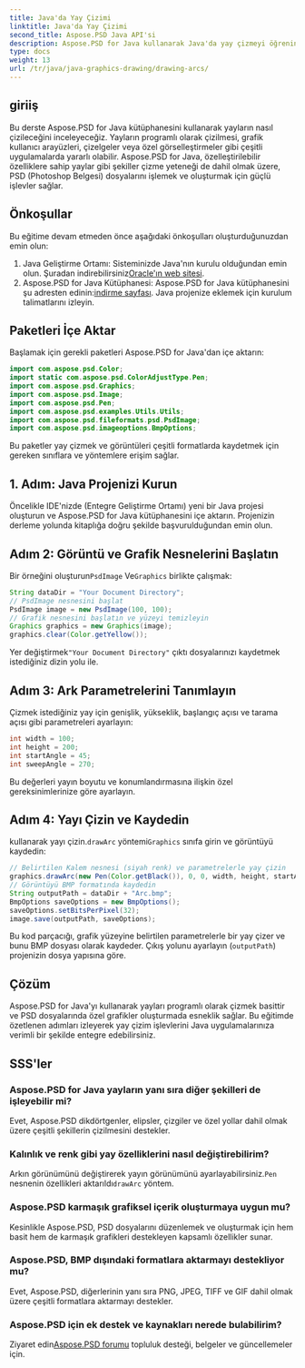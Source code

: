 ```yaml
---
title: Java'da Yay Çizimi
linktitle: Java'da Yay Çizimi
second_title: Aspose.PSD Java API'si
description: Aspose.PSD for Java kullanarak Java'da yay çizmeyi öğrenin. Grafik uygulamalara yönelik kod örnekleri içeren adım adım eğitim.
type: docs
weight: 13
url: /tr/java/java-graphics-drawing/drawing-arcs/
---
```

## giriiş
Bu derste Aspose.PSD for Java kütüphanesini kullanarak yayların nasıl çizileceğini inceleyeceğiz. Yayların programlı olarak çizilmesi, grafik kullanıcı arayüzleri, çizelgeler veya özel görselleştirmeler gibi çeşitli uygulamalarda yararlı olabilir. Aspose.PSD for Java, özelleştirilebilir özelliklere sahip yaylar gibi şekiller çizme yeteneği de dahil olmak üzere, PSD (Photoshop Belgesi) dosyalarını işlemek ve oluşturmak için güçlü işlevler sağlar.
## Önkoşullar
Bu eğitime devam etmeden önce aşağıdaki önkoşulları oluşturduğunuzdan emin olun:
1.  Java Geliştirme Ortamı: Sisteminizde Java'nın kurulu olduğundan emin olun. Şuradan indirebilirsiniz[Oracle'ın web sitesi](https://www.oracle.com/java/).
2.  Aspose.PSD for Java Kütüphanesi: Aspose.PSD for Java kütüphanesini şu adresten edinin:[indirme sayfası](https://releases.aspose.com/psd/java/). Java projenize eklemek için kurulum talimatlarını izleyin.
## Paketleri İçe Aktar
Başlamak için gerekli paketleri Aspose.PSD for Java'dan içe aktarın:
```java
import com.aspose.psd.Color;
import static com.aspose.psd.ColorAdjustType.Pen;
import com.aspose.psd.Graphics;
import com.aspose.psd.Image;
import com.aspose.psd.Pen;
import com.aspose.psd.examples.Utils.Utils;
import com.aspose.psd.fileformats.psd.PsdImage;
import com.aspose.psd.imageoptions.BmpOptions;
```
Bu paketler yay çizmek ve görüntüleri çeşitli formatlarda kaydetmek için gereken sınıflara ve yöntemlere erişim sağlar.
## 1. Adım: Java Projenizi Kurun
Öncelikle IDE'nizde (Entegre Geliştirme Ortamı) yeni bir Java projesi oluşturun ve Aspose.PSD for Java kütüphanesini içe aktarın. Projenizin derleme yolunda kitaplığa doğru şekilde başvurulduğundan emin olun.
## Adım 2: Görüntü ve Grafik Nesnelerini Başlatın
 Bir örneğini oluşturun`PsdImage` Ve`Graphics` birlikte çalışmak:
```java
String dataDir = "Your Document Directory";
// PsdImage nesnesini başlat
PsdImage image = new PsdImage(100, 100);
// Grafik nesnesini başlatın ve yüzeyi temizleyin
Graphics graphics = new Graphics(image);
graphics.clear(Color.getYellow());
```
 Yer değiştirmek`"Your Document Directory"` çıktı dosyalarınızı kaydetmek istediğiniz dizin yolu ile.
## Adım 3: Ark Parametrelerini Tanımlayın
Çizmek istediğiniz yay için genişlik, yükseklik, başlangıç açısı ve tarama açısı gibi parametreleri ayarlayın:
```java
int width = 100;
int height = 200;
int startAngle = 45;
int sweepAngle = 270;
```
Bu değerleri yayın boyutu ve konumlandırmasına ilişkin özel gereksinimlerinize göre ayarlayın.
## Adım 4: Yayı Çizin ve Kaydedin
 kullanarak yayı çizin.`drawArc` yöntemi`Graphics` sınıfa girin ve görüntüyü kaydedin:
```java
// Belirtilen Kalem nesnesi (siyah renk) ve parametrelerle yay çizin
graphics.drawArc(new Pen(Color.getBlack()), 0, 0, width, height, startAngle, sweepAngle);
// Görüntüyü BMP formatında kaydedin
String outputPath = dataDir + "Arc.bmp";
BmpOptions saveOptions = new BmpOptions();
saveOptions.setBitsPerPixel(32);
image.save(outputPath, saveOptions);
```
Bu kod parçacığı, grafik yüzeyine belirtilen parametrelerle bir yay çizer ve bunu BMP dosyası olarak kaydeder. Çıkış yolunu ayarlayın (`outputPath`) projenizin dosya yapısına göre.

## Çözüm
Aspose.PSD for Java'yı kullanarak yayları programlı olarak çizmek basittir ve PSD dosyalarında özel grafikler oluşturmada esneklik sağlar. Bu eğitimde özetlenen adımları izleyerek yay çizim işlevlerini Java uygulamalarınıza verimli bir şekilde entegre edebilirsiniz.

## SSS'ler
### Aspose.PSD for Java yayların yanı sıra diğer şekilleri de işleyebilir mi?
Evet, Aspose.PSD dikdörtgenler, elipsler, çizgiler ve özel yollar dahil olmak üzere çeşitli şekillerin çizilmesini destekler.
### Kalınlık ve renk gibi yay özelliklerini nasıl değiştirebilirim?
 Arkın görünümünü değiştirerek yayın görünümünü ayarlayabilirsiniz.`Pen` nesnenin özellikleri aktarıldı`drawArc` yöntem.
### Aspose.PSD karmaşık grafiksel içerik oluşturmaya uygun mu?
Kesinlikle Aspose.PSD, PSD dosyalarını düzenlemek ve oluşturmak için hem basit hem de karmaşık grafikleri destekleyen kapsamlı özellikler sunar.
### Aspose.PSD, BMP dışındaki formatlara aktarmayı destekliyor mu?
Evet, Aspose.PSD, diğerlerinin yanı sıra PNG, JPEG, TIFF ve GIF dahil olmak üzere çeşitli formatlara aktarmayı destekler.
### Aspose.PSD için ek destek ve kaynakları nerede bulabilirim?
 Ziyaret edin[Aspose.PSD forumu](https://forum.aspose.com/c/psd/34) topluluk desteği, belgeler ve güncellemeler için.